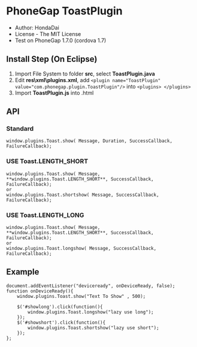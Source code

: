 PhoneGap ToastPlugin
==============

* Author: HondaDai
* License - The MIT License
* Test on PhoneGap 1.7.0 (cordova 1.7)


Install Step (On Eclipse)
--------------------------

1. Import File System to folder **src**, select **ToastPlugin.java**
2. Edit **res\xml\plugins.xml**, add `<plugin name="ToastPlugin" value="com.phonegap.plugin.ToastPlugin"/>` into `<plugins> </plugins>`
3. Import **ToastPlugin.js** into .html

API
-----

### Standard
	window.plugins.Toast.show( Message, Duration, SuccessCallback, FailureCallback);
	
### USE Toast.LENGTH_SHORT
	window.plugins.Toast.show( Message, **window.plugins.Toast.LENGTH_SHORT**, SuccessCallback, FailureCallback);
	or
	window.plugins.Toast.shortshow( Message, SuccessCallback, FailureCallback); 
	
### USE Toast.LENGTH_LONG
	window.plugins.Toast.show( Message, **window.plugins.Toast.LENGTH_SHORT**, SuccessCallback, FailureCallback);
	or
	window.plugins.Toast.longshow( Message, SuccessCallback, FailureCallback);
	
Example
--------

	document.addEventListener("deviceready", onDeviceReady, false);
	function onDeviceReady(){
		window.plugins.Toast.show("Text To Show" , 500);
		
		$('#showlong').click(function(){
			window.plugins.Toast.longshow("lazy use long");
		});
		$('#showshort').click(function(){
			window.plugins.Toast.shortshow("lazy use short");
		});
	};
